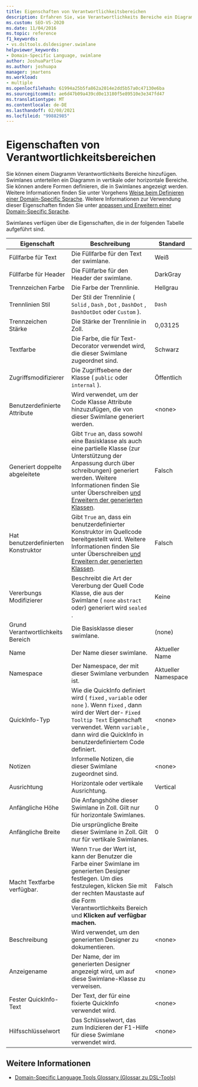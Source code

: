 ```yaml
---
title: Eigenschaften von Verantwortlichkeitsbereichen
description: Erfahren Sie, wie Verantwortlichkeits Bereiche ein Diagramm in vertikale oder horizontale Bereiche aufteilen und wie Sie andere Formen definieren können, die innerhalb von Verantwortlichkeits Bereichen angezeigt werden.
ms.custom: SEO-VS-2020
ms.date: 11/04/2016
ms.topic: reference
f1_keywords:
- vs.dsltools.dsldesigner.swimlane
helpviewer_keywords:
- Domain-Specific Language, swimlane
author: JoshuaPartlow
ms.author: joshuapa
manager: jmartens
ms.workload:
- multiple
ms.openlocfilehash: 61994a25b5fa862a2014e2dd5b57a0c47130e6ba
ms.sourcegitcommit: ae6d47b09a439cd0e13180f5e89510e3e347fd47
ms.translationtype: MT
ms.contentlocale: de-DE
ms.lasthandoff: 02/08/2021
ms.locfileid: "99882985"
---
```

# <a name="properties-of-swimlanes"></a>Eigenschaften von Verantwortlichkeitsbereichen
Sie können einem Diagramm Verantwortlichkeits Bereiche hinzufügen. Swimlanes unterteilen ein Diagramm in vertikale oder horizontale Bereiche. Sie können andere Formen definieren, die in Swimlanes angezeigt werden. Weitere Informationen finden Sie unter Vorgehens [Weise beim Definieren einer Domain-Specific Sprache](../modeling/how-to-define-a-domain-specific-language.md). Weitere Informationen zur Verwendung dieser Eigenschaften finden Sie unter [anpassen und Erweitern einer Domain-Specific Sprache](../modeling/customizing-and-extending-a-domain-specific-language.md).

 Swimlanes verfügen über die Eigenschaften, die in der folgenden Tabelle aufgeführt sind.

|Eigenschaft|Beschreibung|Standard|
|-|-|-|
|Füllfarbe für Text|Die Füllfarbe für den Text der swimlane.|Weiß|
|Füllfarbe für Header|Die Füllfarbe für den Header der swimlane.|DarkGray|
|Trennzeichen Farbe|Die Farbe der Trennlinie.|Hellgrau|
|Trennlinien Stil|Der Stil der Trennlinie ( `Solid` , `Dash` , `Dot` , `DashDot` , `DashDotDot` oder `Custom` ).|`Dash`|
|Trennzeichen Stärke|Die Stärke der Trennlinie in Zoll.|0,03125|
|Textfarbe|Die Farbe, die für Text-Decorator verwendet wird, die dieser Swimlane zugeordnet sind.|Schwarz|
|Zugriffsmodifizierer|Die Zugriffsebene der Klasse ( `public` oder `internal` ).|Öffentlich|
|Benutzerdefinierte Attribute|Wird verwendet, um der Code Klasse Attribute hinzuzufügen, die von dieser Swimlane generiert werden.|\<none>|
|Generiert doppelte abgeleitete|Gibt `True` an, dass sowohl eine Basisklasse als auch eine partielle Klasse (zur Unterstützung der Anpassung durch über schreibungen) generiert werden. Weitere Informationen finden Sie unter Überschreiben [und Erweitern der generierten Klassen](../modeling/overriding-and-extending-the-generated-classes.md).|Falsch|
|Hat benutzerdefinierten Konstruktor|Gibt `True` an, dass ein benutzerdefinierter Konstruktor im Quellcode bereitgestellt wird. Weitere Informationen finden Sie unter Überschreiben [und Erweitern der generierten Klassen](../modeling/overriding-and-extending-the-generated-classes.md).|Falsch|
|Vererbungs Modifizierer|Beschreibt die Art der Vererbung der Quell Code Klasse, die aus der Swimlane ( `none` `abstract` oder) generiert wird `sealed` .|Keine|
|Grund Verantwortlichkeits Bereich|Die Basisklasse dieser swimlane.|(none)|
|Name|Der Name dieser swimlane.|Aktueller Name|
|Namespace|Der Namespace, der mit dieser Swimlane verbunden ist.|Aktueller Namespace|
|QuickInfo-Typ|Wie die QuickInfo definiert wird ( `fixed` , `variable` oder `none` ). Wenn `fixed` , dann wird der Wert der- `Fixed Tooltip Text` Eigenschaft verwendet. Wenn `variable` , dann wird die QuickInfo in benutzerdefiniertem Code definiert.|\<none>|
|Notizen|Informelle Notizen, die dieser Swimlane zugeordnet sind.|\<none>|
|Ausrichtung|Horizontale oder vertikale Ausrichtung.|Vertical|
|Anfängliche Höhe|Die Anfangshöhe dieser Swimlane in Zoll. Gilt nur für horizontale Swimlanes.|0|
|Anfängliche Breite|Die ursprüngliche Breite dieser Swimlane in Zoll. Gilt nur für vertikale Swimlanes.|0|
|Macht Textfarbe verfügbar.|Wenn `True` der Wert ist, kann der Benutzer die Farbe einer Swimlane im generierten Designer festlegen. Um dies festzulegen, klicken Sie mit der rechten Maustaste auf die Form Verantwortlichkeits Bereich und **Klicken auf verfügbar machen.**|Falsch|
|Beschreibung|Wird verwendet, um den generierten Designer zu dokumentieren.|\<none>|
|Anzeigename|Der Name, der im generierten Designer angezeigt wird, um auf diese Swimlane-Klasse zu verweisen.|\<none>|
|Fester QuickInfo-Text|Der Text, der für eine fixierte QuickInfo verwendet wird.|\<none>|
|Hilfsschlüsselwort|Das Schlüsselwort, das zum Indizieren der F1-Hilfe für diese Swimlane verwendet wird.|\<none>|

## <a name="see-also"></a>Weitere Informationen

- [Domain-Specific Language Tools Glossary (Glossar zu DSL-Tools)](/previous-versions/bb126564(v=vs.100))